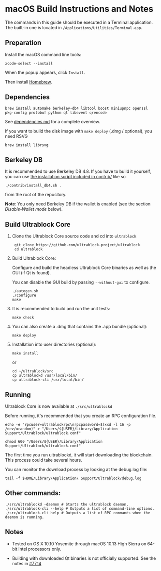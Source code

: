 macOS Build Instructions and Notes
====================================
The commands in this guide should be executed in a Terminal application.
The built-in one is located in `/Applications/Utilities/Terminal.app`.

Preparation
-----------
Install the macOS command line tools:

`xcode-select --install`

When the popup appears, click `Install`.

Then install [Homebrew](https://brew.sh).

Dependencies
----------------------

    brew install automake berkeley-db4 libtool boost miniupnpc openssl pkg-config protobuf python qt libevent qrencode

See [dependencies.md](dependencies.md) for a complete overview.

If you want to build the disk image with `make deploy` (.dmg / optional), you need RSVG

    brew install librsvg

Berkeley DB
-----------
It is recommended to use Berkeley DB 4.8. If you have to build it yourself,
you can use [the installation script included in contrib/](/contrib/install_db4.sh)
like so

```shell
./contrib/install_db4.sh .
```

from the root of the repository.

**Note**: You only need Berkeley DB if the wallet is enabled (see the section *Disable-Wallet mode* below).

Build Ultrablock Core
------------------------

1. Clone the Ultrablock Core source code and cd into `ultrablock`

        git clone https://github.com/ultrablock-project/ultrablock
        cd ultrablock

2.  Build Ultrablock Core:

    Configure and build the headless Ultrablock Core binaries as well as the GUI (if Qt is found).

    You can disable the GUI build by passing `--without-gui` to configure.

        ./autogen.sh
        ./configure
        make

3.  It is recommended to build and run the unit tests:

        make check

4.  You can also create a .dmg that contains the .app bundle (optional):

        make deploy

5.  Installation into user directories (optional):

        make install

    or

        cd ~/ultrablock/src
        cp ultrablockd /usr/local/bin/
        cp ultrablock-cli /usr/local/bin/

Running
-------

Ultrablock Core is now available at `./src/ultrablockd`

Before running, it's recommended that you create an RPC configuration file.

    echo -e "rpcuser=ultrablockrpc\nrpcpassword=$(xxd -l 16 -p /dev/urandom)" > "/Users/${USER}/Library/Application Support/Ultrablock/ultrablock.conf"

    chmod 600 "/Users/${USER}/Library/Application Support/Ultrablock/ultrablock.conf"

The first time you run ultrablockd, it will start downloading the blockchain. This process could take several hours.

You can monitor the download process by looking at the debug.log file:

    tail -f $HOME/Library/Application\ Support/Ultrablock/debug.log

Other commands:
-------

    ./src/ultrablockd -daemon # Starts the ultrablock daemon.
    ./src/ultrablock-cli --help # Outputs a list of command-line options.
    ./src/ultrablock-cli help # Outputs a list of RPC commands when the daemon is running.

Notes
-----

* Tested on OS X 10.10 Yosemite through macOS 10.13 High Sierra on 64-bit Intel processors only.

* Building with downloaded Qt binaries is not officially supported. See the notes in [#7714](https://github.com/bitcoin/bitcoin/issues/7714)
